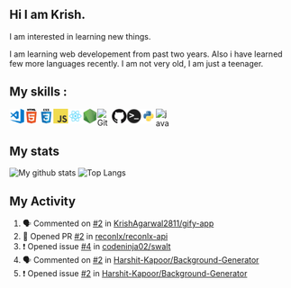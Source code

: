 ## Hi I am Krish.

I am interested in learning new things.

I am learning web developement from past two years. Also i have learned few more languages recently. I am not very old, I am just a teenager.

## My skills :

<img align="left" alt="Visual Studio Code" width="26px" src="https://raw.githubusercontent.com/github/explore/80688e429a7d4ef2fca1e82350fe8e3517d3494d/topics/visual-studio-code/visual-studio-code.png" />

<img align="left" alt="HTML5" width="26px" src="https://raw.githubusercontent.com/github/explore/80688e429a7d4ef2fca1e82350fe8e3517d3494d/topics/html/html.png" />

<img align="left" alt="CSS3" width="26px" src="https://raw.githubusercontent.com/github/explore/80688e429a7d4ef2fca1e82350fe8e3517d3494d/topics/css/css.png" />

<img align="left" alt="JavaScript" width="26px" src="https://raw.githubusercontent.com/github/explore/80688e429a7d4ef2fca1e82350fe8e3517d3494d/topics/javascript/javascript.png" />

<img align="left" alt="React" width="26px" src="https://raw.githubusercontent.com/github/explore/80688e429a7d4ef2fca1e82350fe8e3517d3494d/topics/react/react.png" />

<img align="left" alt="Node.js" width="26px" src="https://raw.githubusercontent.com/github/explore/80688e429a7d4ef2fca1e82350fe8e3517d3494d/topics/nodejs/nodejs.png" />

<img align="left" alt="Git" width="26px" src="https://iconape.com/wp-content/files/ni/64759/png/git-icon.png" />

<img align="left" alt="GitHub" width="26px" src="https://raw.githubusercontent.com/github/explore/78df643247d429f6cc873026c0622819ad797942/topics/github/github.png" />

<img align="left" alt="Terminal" width="26px" src="https://raw.githubusercontent.com/github/explore/80688e429a7d4ef2fca1e82350fe8e3517d3494d/topics/terminal/terminal.png" />

<img align="left" alt="python" width="26px" src="https://raw.githubusercontent.com/github/explore/80688e429a7d4ef2fca1e82350fe8e3517d3494d/topics/python/python.png"/>

<img align="left" alt="java" width="26px" src="https://www.brandeps.com/logo-download/J/Java-logo-vector-01.svg"/>

<br /><br />

## My stats

![My github stats](https://github-readme-stats.codestackr.vercel.app/api?username=krishagarwal2811&show_icons=true&theme=radical&hide=issues&hide_border=true)
![Top Langs](https://github-readme-stats.vercel.app/api/top-langs/?username=KrishAgarwal2811)
## My Activity

<!--START_SECTION:activity-->

1. 🗣 Commented on [#2](https://github.com/KrishAgarwal2811/gify-app/issues/2) in [KrishAgarwal2811/gify-app](https://github.com/KrishAgarwal2811/gify-app)
2. 💪 Opened PR [#2](https://github.com/reconlx/reconlx-api/pull/2) in [reconlx/reconlx-api](https://github.com/reconlx/reconlx-api)
3. ❗️ Opened issue [#4](https://github.com/codeninja02/swalt/issues/4) in [codeninja02/swalt](https://github.com/codeninja02/swalt)
4. 🗣 Commented on [#2](https://github.com/Harshit-Kapoor/Background-Generator/issues/2) in [Harshit-Kapoor/Background-Generator](https://github.com/Harshit-Kapoor/Background-Generator)
5. ❗️ Opened issue [#2](https://github.com/Harshit-Kapoor/Background-Generator/issues/2) in [Harshit-Kapoor/Background-Generator](https://github.com/Harshit-Kapoor/Background-Generator)
<!--END_SECTION:activity-->
